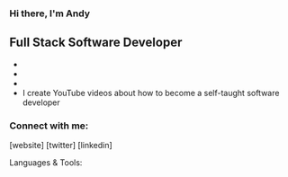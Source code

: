 ### Hi there, I'm Andy

## Full Stack Software Developer

-
-
- 
- I create YouTube videos about how to become a self-taught software developer

### Connect with me:
[website]
[twitter]
[linkedin]

Languages & Tools:

[]()
